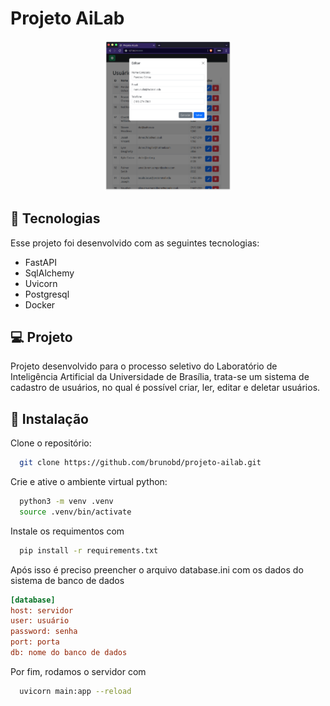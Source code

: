 # Projeto AiLab

<p align="center">
  <img alt="rocketpay" src=".github/img.png" width="40%" height="30%">
</p>

## 🚀 Tecnologias

Esse projeto foi desenvolvido com as seguintes tecnologias:

- FastAPI
- SqlAlchemy
- Uvicorn
- Postgresql
- Docker

## 💻 Projeto

Projeto desenvolvido para o processo seletivo do Laboratório de Inteligência Artificial da Universidade de Brasília, trata-se um sistema de cadastro de usuários, no qual é possível criar, ler, editar e deletar usuários.

## 📌 Instalação

Clone o repositório:
```bash
  git clone https://github.com/brunobd/projeto-ailab.git 
```
Crie e ative o ambiente virtual python:
```bash
  python3 -m venv .venv
  source .venv/bin/activate
```
Instale os requimentos com
```bash
  pip install -r requirements.txt
```
Após isso é preciso preencher o arquivo database.ini com os dados do sistema de banco de dados
```ini
[database]
host: servidor
user: usuário
password: senha
port: porta
db: nome do banco de dados
```


Por fim, rodamos o servidor com
```bash
  uvicorn main:app --reload
```
